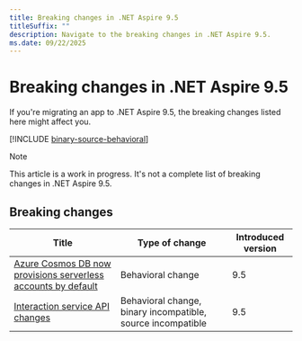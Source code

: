 ```yaml
---
title: Breaking changes in .NET Aspire 9.5
titleSuffix: ""
description: Navigate to the breaking changes in .NET Aspire 9.5.
ms.date: 09/22/2025
---
```


# Breaking changes in .NET Aspire 9.5

If you're migrating an app to .NET Aspire 9.5, the breaking changes listed here might affect you.

[!INCLUDE [binary-source-behavioral](../includes/binary-source-behavioral.md)]

> [!NOTE]
> This article is a work in progress. It's not a complete list of breaking changes in .NET Aspire 9.5.

## Breaking changes

| Title | Type of change | Introduced version |
|--|--|--|
| [Azure Cosmos DB now provisions serverless accounts by default](cosmosdb-serverless-defaults.md) | Behavioral change | 9.5 |
| [Interaction service API changes](interaction-service-api-changes.md) | Behavioral change, binary incompatible, source incompatible | 9.5 |
